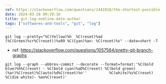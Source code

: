 ```yaml
---
ref: https://stackoverflow.com/questions/1441010/the-shortest-possible-output-from-git-log-containing-author-and-date
date: 2024-03-28 09:29:16
title: git-log-oneline-date-author
tags: ["softwares-and-tools", "git", "log"]
---
```

```
git log --pretty="%C(Yellow)%h  %C(reset)%ad (%C(Green)%cr%C(reset))%x09 %C(Cyan)%an: %C(reset)%s" --date=short -7
```

- ref: https://stackoverflow.com/questions/1057564/pretty-git-branch-graphs

```
git log --graph --abbrev-commit --decorate --format=format:'%C(bold blue)%h%C(reset) - %C(bold cyan)%aD%C(reset) %C(bold green)(%ar)%C(reset)%C(auto)%d%C(reset)%n''          %C(white)%s%C(reset) %C(dim white)- %an%C(reset)'
```
